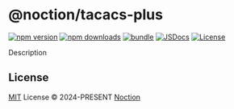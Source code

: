 # @noction/tacacs-plus

[![npm version][npm-version-src]][npm-version-href]
[![npm downloads][npm-downloads-src]][npm-downloads-href]
[![bundle][bundle-src]][bundle-href]
[![JSDocs][jsdocs-src]][jsdocs-href]
[![License][license-src]][license-href]

Description

## License

[MIT](./LICENSE) License © 2024-PRESENT [Noction](https://github.com/Noction)

[npm-version-src]: https://img.shields.io/npm/v/@noction/tacacs-plus?style=flat&colorA=080f12&colorB=1fa669
[npm-version-href]: https://npmjs.com/package/@noction/tacacs-plus
[npm-downloads-src]: https://img.shields.io/npm/dm/@noction/tacacs-plus?style=flat&colorA=080f12&colorB=1fa669
[npm-downloads-href]: https://npmjs.com/package/@noction/tacacs-plus
[bundle-src]: https://img.shields.io/bundlephobia/minzip/@noction/tacacs-plus?style=flat&colorA=080f12&colorB=1fa669&label=minzip
[bundle-href]: https://bundlephobia.com/result?p=@noction/tacacs-plus
[license-src]: https://img.shields.io/github/license/Noction/@noction/tacacs-plus.svg?style=flat&colorA=080f12&colorB=1fa669
[license-href]: https://github.com/Noction/@noction/tacacs-plus/blob/main/LICENSE
[jsdocs-src]: https://img.shields.io/badge/jsdocs-reference-080f12?style=flat&colorA=080f12&colorB=1fa669
[jsdocs-href]: https://www.jsdocs.io/package/@noction/tacacs-plus

